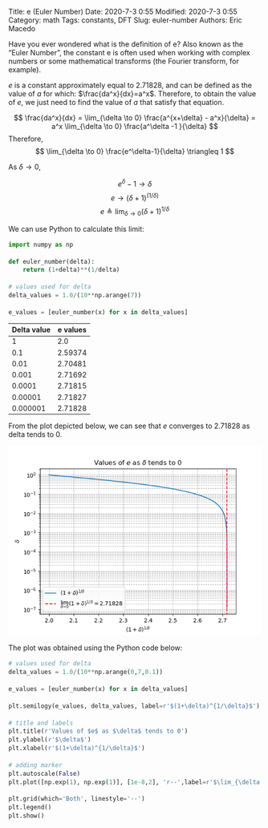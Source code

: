 Title: e (Euler Number)
Date:  2020-7-3 0:55
Modified: 2020-7-3 0:55 
Category: math
Tags: constants, DFT
Slug: euler-number
Authors: Eric Macedo


Have you ever wondered what is the definition of e? 
Also known as the “Euler Number”, the constant e is often used when working with
complex numbers or some mathematical transforms (the Fourier transform, for example).

$e$ is a constant approximately equal to 2.71828, and can be defined as 
the value of $a$ for which: $\frac{da^x}{dx}=a^x$. Therefore, to obtain the value
of $e$, we just need to find the value of $a$ that satisfy that equation.

$$
\frac{da^x}{dx} = \lim_{\delta \to 0} \frac{a^{x+\delta} - a^x}{\delta} =
a^x \lim_{\delta \to 0} \frac{a^\delta -1 }{\delta} 
$$
Therefore,
$$
\lim_{\delta \to 0} \frac{e^\delta-1}{\delta} \triangleq 1
$$

As $\delta \to 0$,

$$
e^\delta -1 \to \delta
$$
$$
e \to (\delta + 1)^{(1/\delta)}
$$
$$
e \triangleq \lim_{\delta \to 0} (\delta+1)^{1/\delta}
$$

We can use Python to calculate this limit:

```python
import numpy as np

def euler_number(delta):
    return (1+delta)**(1/delta)

# values used for delta
delta_values = 1.0/(10**np.arange(7))

e_values = [euler_number(x) for x in delta_values]
```

| Delta value | e values     |
|-------------|--------------|
| 1           | 2.0          |
| 0.1         | 2.59374      |
| 0.01        | 2.70481      |
| 0.001       | 2.71692      |
| 0.0001      | 2.71815      |
| 0.00001     | 2.71827      |
| 0.000001    | 2.71828      |  

  
From the plot depicted below, we can see that $e$ converges to 2.71828 as
delta tends to 0.  

![](images/e_as_delta_tends_to_0.png)  

The plot was obtained using the Python code below:
```python
# values used for delta
delta_values = 1.0/(10**np.arange(0,7,0.1))

e_values = [euler_number(x) for x in delta_values]

plt.semilogy(e_values, delta_values, label=r'$(1+\delta)^{1/\delta}$')

# title and labels
plt.title(r'Values of $e$ as $\delta$ tends to 0') 
plt.ylabel(r'$\delta$')
plt.xlabel(r'$(1+\delta)^{1/\delta}$')

# adding marker
plt.autoscale(False)   
plt.plot([np.exp(1), np.exp(1)], [1e-8,2], 'r--',label=r'$\lim_{\delta \to 0}(1+\delta)^{1/\delta} \approx 2.71828$')

plt.grid(which='Both', linestyle='--')
plt.legend()
plt.show()
```

